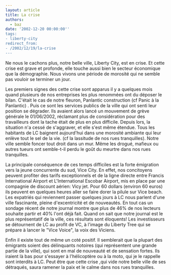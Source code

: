 ```yaml
---
layout: article
title: La crise
authors:
  - baz
date: '2002-12-20 00:00:00''
tags:
- liberty-city
redirect_from:
- /2002/12/19/la-crise
---
```


Ne nous le cachons plus, notre belle ville, Liberty City, est en crise. Et cette crise est grave et profonde, elle touche aussi bien le secteur économique que la démographie. Nous vivons une période de morosité qui ne semble pas vouloir se terminer un jour.

Les premiers signes des cette crise sont apparus il y a quelques mois quand plusieurs de nos entreprises les plus renommées ont du déposer le bilan. C'était le cas de notre fleuron, Panlantic construction (cf Panic à la Panlantic) . Puis ce sont les services publics de la ville qui ont senti leur position se dégrader. Ils avaient alors lancé un mouvement de grève générale le 01/06/2002, réclamant plus de considération pour des travailleurs dont la tache était de plus en plus difficile. Depuis lors, la situation n'a cessé de s'aggraver, et elle s'est même étendue. Tous les habitants de LC baignent aujourd'hui dans une morosité ambiante qui leur enlève tout le sel de la vie. (cf la lassitude de nos rues tranquilles). Notre ville semble foncer tout droit dans un mur. Même les drogué, mafieux ou autres tueurs ont semble-t-il perdu le goût du meurtre dans nos rues tranquilles.

La principale conséquence de ces temps difficiles est la forte émigration vers la jeune concurrente du sud, Vice City. En effet, nos concitoyens peuvent profiter des tarifs exceptionnels et de la ligne directe entre Francis International Airport et L'International Escobar Airport, mis en place par une compagnie de discount aérien: Vicy jet. Pour 60 dollars (environ 60 euros) ils peuvent en quelques heures aller se faire dorer la pilule sur Vice beach. Les expatriés qui reviennent passer quelques jours à LC nous parlent d'une ville fascinante, pleine d'excentricité et de nouveautés. En tout cas un sondage récent de notre journal montre que plus de 46% de nos lecteurs souhaite partir et 40% l'ont déjà fait. Quand on sait que notre journal est le plus représentatif de la ville, ces résultats sont éloquents! Les investisseurs se détournent de LC au profit de VC, à l'image du Liberty Tree qui se prépare à lancer le "Vice Voice", la voix des Viciens.

Enfin il existe tout de même un coté positif. Il semblerait que la plupart des émigrants soient des délinquants notoires (qui représentent une grande partie de la ville), qui sont en mal de nouveauté et de sensation fortes. Ils iraient là bas pour s'essayer à l'hélicoptère ou à la moto, qui je le rappelle sont interdits à LC. Peut être que cette crise ,qui vide notre belle ville de ses détraqués, saura ramener la paix et le calme dans nos rues tranquilles.
